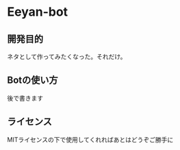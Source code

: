 # Eeyan-bot

## 開発目的
ネタとして作ってみたくなった。それだけ。

## Botの使い方
後で書きます

## ライセンス
MITライセンスの下で使用してくれればあとはどうぞご勝手に
